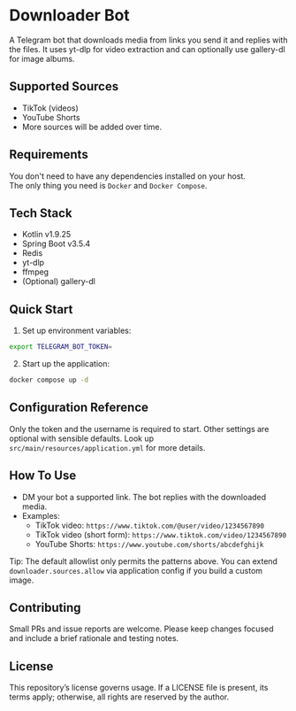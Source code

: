 # Downloader Bot
A Telegram bot that downloads media from links you send it and replies with the files.
It uses yt-dlp for video extraction and can optionally use gallery-dl for image albums.

## Supported Sources
- TikTok (videos)
- YouTube Shorts
- More sources will be added over time.

## Requirements
You don't need to have any dependencies installed on your host.  
The only thing you need is `Docker` and `Docker Compose`.

## Tech Stack
- Kotlin v1.9.25
- Spring Boot v3.5.4
- Redis
- yt-dlp
- ffmpeg
- (Optional) gallery-dl

## Quick Start
1. Set up environment variables:
```bash
export TELEGRAM_BOT_TOKEN=
```
2. Start up the application:
```bash
docker compose up -d
```

## Configuration Reference
Only the token and the username is required to start. Other settings are optional with sensible defaults.
Look up `src/main/resources/application.yml` for more details.

## How To Use
- DM your bot a supported link. The bot replies with the downloaded media.
- Examples:
  - TikTok video: `https://www.tiktok.com/@user/video/1234567890`
  - TikTok video (short form): `https://www.tiktok.com/video/1234567890`
  - YouTube Shorts: `https://www.youtube.com/shorts/abcdefghijk`

Tip: The default allowlist only permits the patterns above. You can extend `downloader.sources.allow` via application config if you build a custom image.

## Contributing
Small PRs and issue reports are welcome. Please keep changes focused and include a brief rationale and testing notes.

## License
This repository’s license governs usage. If a LICENSE file is present, its terms apply; otherwise, all rights are reserved by the author.
